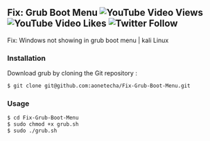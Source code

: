 
## Fix: Grub Boot Menu  <img alt="YouTube Video Views" src="https://img.shields.io/youtube/views/EycHi_11NAs?style=social"> <img alt="YouTube Video Likes" src="https://img.shields.io/youtube/likes/EycHi_11NAs?style=social"> <img alt="Twitter Follow" src="https://img.shields.io/twitter/follow/techghoshal?style=social">

Fix: Windows not showing in grub boot menu | kali Linux



### Installation

Download grub by cloning the Git repository :
```bash
$ git clone git@github.com:aonetecha/Fix-Grub-Boot-Menu.git
```
    
### Usage
```bash
$ cd Fix-Grub-Boot-Menu
$ sudo chmod +x grub.sh
$ sudo ./grub.sh


